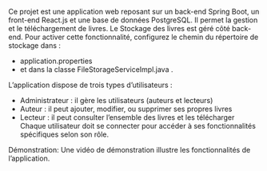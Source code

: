 Ce projet est une application web reposant sur un back-end Spring Boot, un front-end React.js et une base de données PostgreSQL.
Il permet la gestion et le téléchargement de livres.
Le Stockage des livres est géré côté back-end. Pour activer cette fonctionnalité, configurez le chemin du répertoire de stockage dans :
-	application.properties
-	et dans la classe FileStorageServiceImpl.java .
  
L’application dispose de trois types d’utilisateurs :
-	Administrateur : il gère les utilisateurs (auteurs et lecteurs)
-	Auteur : il peut ajouter, modifier, ou supprimer ses propres livres
-	Lecteur : il peut consulter l’ensemble des livres et les télécharger
Chaque utilisateur doit se connecter pour accéder à ses fonctionnalités spécifiques selon son rôle.

Démonstration:
 Une vidéo de démonstration illustre les fonctionnalités de l’application.
